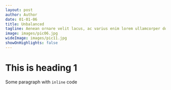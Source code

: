 ```yaml
---
layout: post
author: Author
date: 01-01-06
title: Unbalanced
tagline: Aenean ornare velit lacus, ac varius enim lorem ullamcorper dolore. Proin aliquam facilisis ante interdum. Sed nulla amet lorem feugiat tempus aliquam.
image: images/pic06.jpg
wideImage: images/pic11.jpg
showOnHighlights: false
---
```


# This is heading 1

Some paragraph with `inline` code